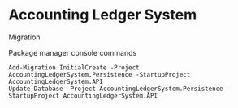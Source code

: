 # Accounting Ledger System

Migration

Package manager console commands
```
Add-Migration InitialCreate -Project AccountingLedgerSystem.Persistence -StartupProject AccountingLedgerSystem.API
Update-Database -Project AccountingLedgerSystem.Persistence -StartupProject AccountingLedgerSystem.API
```
